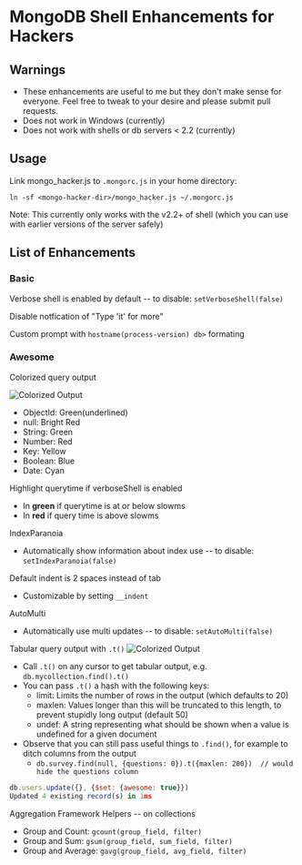# MongoDB Shell Enhancements for Hackers

## Warnings

* These enhancements are useful to me but they don't make sense for everyone. Feel free to tweak to your desire and please submit pull requests.
* Does not work in Windows (currently)
* Does not work with shells or db servers < 2.2 (currently)

## Usage

Link mongo_hacker.js to `.mongorc.js` in your home directory:

```
ln -sf <mongo-hacker-dir>/mongo_hacker.js ~/.mongorc.js
```

Note: This currently only works with the v2.2+ of shell (which you can use with earlier versions of the server safely)

## List of Enhancements

### Basic

Verbose shell is enabled by default -- to disable: `setVerboseShell(false)`

Disable notfication of "Type 'it' for more"

Custom prompt with `hostname(process-version) db>` formating

### Awesome

Colorized query output

![Colorized Output](http://tylerbrock.github.com/mongo-hacker/screenshots/colorized_shell.png)

- ObjectId: Green(underlined)
- null: Bright Red
- String: Green
- Number: Red
- Key: Yellow
- Boolean: Blue
- Date: Cyan

Highlight querytime if verboseShell is enabled
  - In **green** if querytime is at or below slowms
  - In **red** if query time is above slowms

IndexParanoia
- Automatically show information about index use -- to disable: `setIndexParanoia(false)`

Default indent is 2 spaces instead of tab
  - Customizable by setting `__indent`

AutoMulti
- Automatically use multi updates -- to disable: `setAutoMulti(false)`

Tabular query output with `.t()`
![Colorized Output](http://f.dollyfish.net.nz/92be3c)

- Call `.t()` on any cursor to get tabular output, e.g. `db.mycollection.find().t()`
- You can pass `.t()` a hash with the following keys:
  - limit: Limits the number of rows in the output (which defaults to 20)
  - maxlen: Values longer than this will be truncated to this length, to prevent stupidly long output (default 50)
  - undef: A string representing what should be shown when a value is undefined for a given document
- Observe that you can still pass useful things to `.find()`, for example to ditch columns from the output
  - `db.survey.find(null, {questions: 0}).t({maxlen: 200})  // would hide the questions column`

``` js
db.users.update({}, {$set: {awesome: true}})
Updated 4 existing record(s) in 1ms
```

Aggregation Framework Helpers -- on collections
- Group and Count: `gcount(group_field, filter)`
- Group and Sum: `gsum(group_field, sum_field, filter)`
- Group and Average: `gavg(group_field, avg_field, filter)`